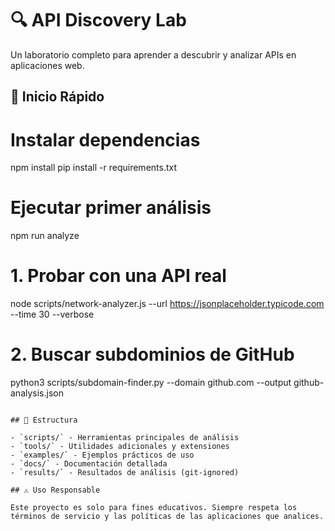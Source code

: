 # 🔍 API Discovery Lab

Un laboratorio completo para aprender a descubrir y analizar APIs en aplicaciones web.

## 🚀 Inicio Rápido

# Instalar dependencias
npm install
pip install -r requirements.txt

# Ejecutar primer análisis
npm run analyze

# 1. Probar con una API real
node scripts/network-analyzer.js --url https://jsonplaceholder.typicode.com --time 30 --verbose

# 2. Buscar subdominios de GitHub
python3 scripts/subdomain-finder.py --domain github.com --output github-analysis.json
```

## 📁 Estructura

- `scripts/` - Herramientas principales de análisis
- `tools/` - Utilidades adicionales y extensiones
- `examples/` - Ejemplos prácticos de uso
- `docs/` - Documentación detallada
- `results/` - Resultados de análisis (git-ignored)

## ⚠️ Uso Responsable

Este proyecto es solo para fines educativos. Siempre respeta los términos de servicio y las políticas de las aplicaciones que analices.

